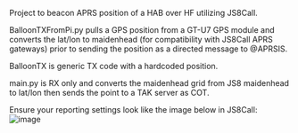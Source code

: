 Project to beacon APRS position of a HAB over HF utilizing JS8Call. 

BalloonTXFromPi.py pulls a GPS position from a GT-U7 GPS module and converts the lat/lon to maidenhead (for compatibility with JS8Call APRS gateways) prior to sending the position as a directed message to @APRSIS.

BalloonTX is generic TX code with a hardcoded position.

main.py is RX only and converts the maidenhead grid from JS8 maidenhead to lat/lon then sends the point to a TAK server as COT. 

Ensure your reporting settings look like the image below in JS8Call:
![image](https://github.com/user-attachments/assets/f61b1f9c-8f2a-4f37-ae51-78983c821d73)
